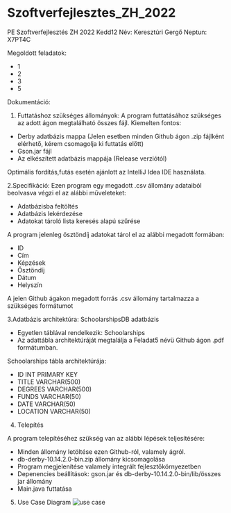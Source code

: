 # Szoftverfejlesztes_ZH_2022
PE Szoftverfejlesztés ZH 2022 Kedd12 
Név: Keresztúri Gergő
Neptun: X7PT4C

Megoldott feladatok:
- 1
- 2
- 3
- 5

Dokumentáció:
1. Futtatáshoz szükséges állományok:
A program futtatásához szükséges az adott ágon megtalálható összes fájl.
Kiemelten fontos:
- Derby adatbázis mappa (Jelen esetben minden Github ágon .zip fájlként elérhető, kérem csomagolja ki futtatás előtt)
- Gson.jar fájl
- Az elkészített adatbázis mappája (Release verziótól)

Optimális fordítás,futás esetén ajánlott az IntelliJ Idea IDE használata.

2.Specifikáció:
Ezen program egy megadott .csv állomány adataiból beolvasva végzi el az alábbi műveleteket:
- Adatbázisba feltöltés
- Adatbázis lekérdezése
- Adatokat tároló lista keresés alapú szűrése

A program jelenleg ösztöndíj adatokat tárol el az alábbi megadott formában:
- ID
- Cím
- Képzések
- Ösztöndíj
- Dátum
- Helyszín

A jelen Github ágakon megadott forrás .csv állomány tartalmazza a szükséges formátumot

3.Adatbázis architektúra:
SchoolarshipsDB adatbázis
- Egyetlen táblával rendelkezik: Schoolarships
- Az adattábla architektúráját megtalálja a Feladat5 névü Github ágon .pdf formátumban.

Schoolarships tábla architektúrája:
- ID INT PRIMARY KEY
- TITLE VARCHAR(500)
- DEGREES VARCHAR(500)
- FUNDS VARCHAR(50)
- DATE VARCHAR(50)
- LOCATION VARCHAR(50)

4. Telepítés

A program telepítéséhez szükség van az alábbi lépések teljesítésére:
  - Minden állomány letöltése ezen Github-ról, valamely ágról.
  - db-derby-10.14.2.0-bin.zip állomány kicsomagolása
  - Program megjelenítése valamely integrált fejlesztőkörnyezetben
  - Depenencies beállítások: gson.jar és db-derby-10.14.2.0-bin/lib/összes jar állomány
  - Main.java futtatása

5. Use Case Diagram
![use case](https://user-images.githubusercontent.com/96192995/166455551-d15c7a89-cf85-4e42-84d7-0e6a7b777a8b.png)
